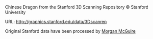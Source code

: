 Chinese Dragon from the Stanford 3D Scanning Repository
© Stanford University

URL: http://graphics.stanford.edu/data/3Dscanrep

Original Stanford data have been processed by
[Morgan McGuire](http://graphics.cs.williams.edu/data/meshes.xml)




